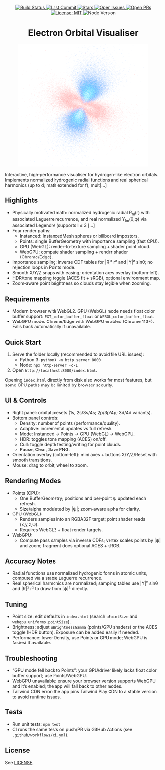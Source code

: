 <p align="center">
  <a href="https://github.com/stef1949/Electron-Orbital-Simulator/actions/workflows/ci.yml">
    <img alt="Build Status" src="https://github.com/stef1949/Electron-Orbital-Simulator/actions/workflows/ci.yml/badge.svg">
  </a>
  <a href="https://github.com/stef1949/Electron-Orbital-Simulator/commits/main">
    <img alt="Last Commit" src="https://img.shields.io/github/last-commit/stef1949/Electron-Orbital-Simulator">
  </a>
  <a href="https://github.com/stef1949/Electron-Orbital-Simulator/stargazers">
    <img alt="Stars" src="https://img.shields.io/github/stars/stef1949/Electron-Orbital-Simulator">
  </a>
  <a href="https://github.com/stef1949/Electron-Orbital-Simulator/issues">
    <img alt="Open Issues" src="https://img.shields.io/github/issues/stef1949/Electron-Orbital-Simulator">
  </a>
  <a href="https://github.com/stef1949/Electron-Orbital-Simulator/pulls">
    <img alt="Open PRs" src="https://img.shields.io/github/issues-pr/stef1949/Electron-Orbital-Simulator">
  </a> 
  <a href="LICENSE">
  <img alt="License: MIT" src="https://img.shields.io/badge/License-MIT-green.svg">
  </a>
  <img alt="Node Version" src="https://img.shields.io/badge/node-20.x-339933?logo=node.js&logoColor=white">

<h1 align="center">Electron Orbital Visualiser</h1>
<p align="center">
  <img src="assets/orbital_screenshot.png" alt="Electron Orbital" width="420" />
</p>

Interactive, high‑performance visualiser for hydrogen‑like electron orbitals. Implements normalized hydrogenic radial functions and real spherical harmonics (up to d; math extended for f), mult[...]

## Highlights
- Physically motivated math: normalized hydrogenic radial R<sub>nl</sub>(r) with associated Laguerre recurrence, and real normalized Y<sub>lm</sub>(θ,φ) via associated Legendre (supports l ≤ 3 [...]
- Four render paths:
  - Instanced: InstancedMesh spheres or billboard impostors.
  - Points: single BufferGeometry with importance sampling (fast CPU).
  - GPU (WebGL): render‑to‑texture sampling + shader point cloud.
  - WebGPU: compute shader sampling + render shader (Chrome/Edge).
- Importance sampling: inverse CDF tables for |R|² r² and |Y|² sinθ; no rejection loops in Points mode.
- Smooth X/Y/Z snaps with easing; orientation axes overlay (bottom‑left).
- HDR/tone mapping toggle (ACES fit + sRGB), optional environment map.
- Zoom‑aware point brightness so clouds stay legible when zooming.

## Requirements
- Modern browser with WebGL2. GPU (WebGL) mode needs float color buffer support: `EXT_color_buffer_float` or `WEBGL_color_buffer_float`.
- WebGPU mode: Chrome/Edge with WebGPU enabled (Chrome 113+). Falls back automatically if unavailable.

## Quick Start
1. Serve the folder locally (recommended to avoid file URL issues):
   - Python 3: `python3 -m http.server 8000`
   - Node: `npx http-server -c-1`
2. Open `http://localhost:8000/index.html`.

Opening `index.html` directly from disk also works for most features, but some GPU paths may be limited by browser security.

## UI & Controls
- Right panel: orbital presets (1s, 2s/3s/4s; 2p/3p/4p; 3d/4d variants).
- Bottom panel controls:
  - Density: number of points (performance/quality).
  - Adaptive: incremental updates vs full refresh.
  - Mode: Instanced → Points → GPU (WebGL) → WebGPU.
  - HDR: toggles tone mapping (ACES) on/off.
  - Cull: toggle depth testing/writing for point clouds.
  - Pause, Clear, Save PNG.
- Orientation overlay (bottom‑left): mini axes + buttons X/Y/Z/Reset with smooth transitions.
- Mouse: drag to orbit, wheel to zoom.

## Rendering Modes
- Points (CPU):
  - One BufferGeometry; positions and per‑point ψ updated each refresh.
  - Size/alpha modulated by |ψ|; zoom‑aware alpha for clarity.
- GPU (WebGL):
  - Renders samples into an RGBA32F target; point shader reads (x,y,z,ψ).
  - Requires WebGL2 + float render targets.
- WebGPU:
  - Compute pass samples via inverse CDFs; vertex scales points by |ψ| and zoom; fragment does optional ACES + sRGB.

## Accuracy Notes
- Radial functions use normalized hydrogenic forms in atomic units, computed via a stable Laguerre recurrence.
- Real spherical harmonics are normalized; sampling tables use |Y|² sinθ and |R|² r² to draw from |ψ|² directly.

## Tuning
- Point size: edit defaults in `index.html` (search `uPointSize` and `webgpu.uniforms.pointSize`).
- Brightness: adjust `uBrightnessGamma` (points/GPU shaders) or the ACES toggle (HDR button). Exposure can be added easily if needed.
- Performance: lower Density, use Points or GPU mode; WebGPU is fastest if available.

## Troubleshooting
- “GPU mode fell back to Points”: your GPU/driver likely lacks float color buffer support; use Points/WebGPU.
- WebGPU unavailable: ensure your browser version supports WebGPU and it’s enabled; the app will fall back to other modes.
- Tailwind CDN error: the app pins Tailwind Play CDN to a stable version to avoid runtime issues.

## Tests
- Run unit tests: `npm test`
- CI runs the same tests on push/PR via GitHub Actions (see `.github/workflows/ci.yml`).

## License
See [LICENSE](LICENSE).

<!--
Optional future badges you can add later:
- Release: https://img.shields.io/github/v/release/stef1949/Electron-Orbital-Simulator
- CodeQL: (add a codeql.yml workflow) https://github.com/stef1949/Electron-Orbital-Simulator/actions/workflows/codeql.yml/badge.svg
- Coverage (after integrating a tool like c8 + Codecov): https://img.shields.io/codecov/c/github/stef1949/Electron-Orbital-Simulator
-->
